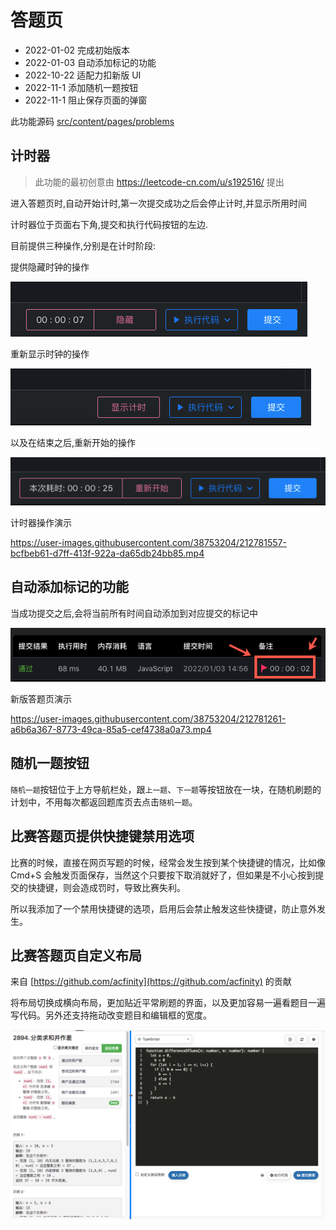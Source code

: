 # 答题页

- 2022-01-02 完成初始版本
- 2022-01-03 自动添加标记的功能
- 2022-10-22 适配力扣新版 UI
- 2022-11-1 添加随机一题按钮
- 2022-11-1 阻止保存页面的弹窗

此功能源码 [src/content/pages/problems](../src/content/pages/problems/)

## 计时器

> 此功能的最初创意由 https://leetcode-cn.com/u/s192516/ 提出

进入答题页时,自动开始计时,第一次提交成功之后会停止计时,并显示所用时间

计时器位于页面右下角,提交和执行代码按钮的左边.

目前提供三种操作,分别是在计时阶段:

提供隐藏时钟的操作

![](assets/hidden.png)

重新显示时钟的操作

![](assets/show.png)

以及在结束之后,重新开始的操作

![](assets/restart.png)

计时器操作演示

https://user-images.githubusercontent.com/38753204/212781557-bcfbeb61-d7ff-413f-922a-da65db24bb85.mp4

## 自动添加标记的功能

当成功提交之后,会将当前所有时间自动添加到对应提交的标记中

![](assets/mark.png)

新版答题页演示

https://user-images.githubusercontent.com/38753204/212781261-a6b6a367-8773-49ca-85a5-cef4738a0a73.mp4

## 随机一题按钮

`随机一题`按钮位于上方导航栏处，跟`上一题`、`下一题`等按钮放在一块，在随机刷题的计划中，不用每次都返回题库页去点击`随机一题`。

## 比赛答题页提供快捷键禁用选项

比赛的时候，直接在网页写题的时候，经常会发生按到某个快捷键的情况，比如像 Cmd+S 会触发页面保存，当然这个只要按下取消就好了，但如果是不小心按到提交的快捷键，则会造成罚时，导致比赛失利。

所以我添加了一个禁用快捷键的选项，启用后会禁止触发这些快捷键，防止意外发生。

## 比赛答题页自定义布局

来自 [https://github.com/acfinity](https://github.com/acfinity) 的贡献

将布局切换成横向布局，更加贴近平常刷题的界面，以及更加容易一遍看题目一遍写代码。另外还支持拖动改变题目和编辑框的宽度。

![](assets/%E7%AB%9E%E8%B5%9B%E7%AD%94%E9%A2%98%E9%A1%B5%E8%87%AA%E5%AE%9A%E4%B9%89%E5%B8%83%E5%B1%80.png)
